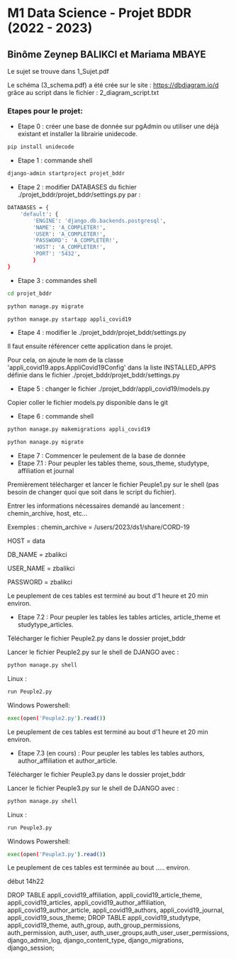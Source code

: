 # M1 Data Science - Projet BDDR (2022 - 2023)

## Binôme Zeynep BALIKCI et Mariama MBAYE


Le sujet se trouve dans 1_Sujet.pdf

Le schéma (3_schema.pdf) a été crée sur le site : https://dbdiagram.io/d   grâce au script dans le fichier : 2_diagram_script.txt

### Etapes pour le projet:

- Etape 0 : créer une base de donnée sur pgAdmin ou utiliser une déjà existant et installer la librairie unidecode.

```bash
pip install unidecode
```

- Etape 1 : commande shell 
```bash
django-admin startproject projet_bddr
```
- Etape 2 : modifier DATABASES du fichier ./projet_bddr/projet_bddr/settings.py  par :
```bash
DATABASES = {
    'default': {
        'ENGINE': 'django.db.backends.postgresql',
        'NAME': 'A_COMPLETER!',
        'USER': 'A_COMPLETER!',
        'PASSWORD': 'A_COMPLETER!',
        'HOST': 'A_COMPLETER!',
        'PORT': '5432',
        }
}
```
- Etape 3 : commandes shell 
```bash
cd projet_bddr
```
```bash
python manage.py migrate
```
```bash
python manage.py startapp appli_covid19
```
- Etape 4 : modifier le ./projet_bddr/projet_bddr/settings.py 

Il faut ensuite référencer cette application dans le projet.

Pour cela, on ajoute le nom de la classe 'appli_covid19.apps.AppliCovid19Config' dans la liste INSTALLED_APPS définie dans le fichier ./projet_bddr/projet_bddr/settings.py

- Etape 5 : changer le fichier ./projet_bddr/appli_covid19/models.py

Copier coller le fichier models.py disponible dans le git

- Etape 6 : commande shell 
```bash
python manage.py makemigrations appli_covid19
```
```bash
python manage.py migrate
```

- Etape 7 : Commencer le peulement de la base de donnée 
- Etape 7.1 : Pour peupler les tables theme, sous_theme, studytype, affiliation et journal

Premièrement télécharger et lancer le fichier Peuple1.py sur le shell (pas besoin de changer quoi que soit dans le script du fichier).

Entrer les informations nécessaires demandé au lancement : chemin_archive, host, etc...

Exemples : chemin_archive = /users/2023/ds1/share/CORD-19

HOST = data

DB_NAME = zbalikci

USER_NAME = zbalikci 

PASSWORD = zbalikci

Le peuplement de ces tables est terminé au bout d'1 heure et 20 min environ.

- Etape 7.2 : Pour peupler les tables les tables articles, article_theme et studytype_articles.

Télécharger le fichier Peuple2.py dans le dossier projet_bddr

Lancer le fichier Peuple2.py sur le shell de DJANGO avec : 
```bash
python manage.py shell
```
Linux :
```bash
run Peuple2.py
```
Windows Powershell:
```bash
exec(open('Peuple2.py').read())
```
Le peuplement de ces tables est terminé au bout d'1 heure et 20 min environ.

- Etape 7.3 (en cours) : Pour peupler les tables les tables authors, author_affiliation et author_article.

Télécharger le fichier Peuple3.py dans le dossier projet_bddr

Lancer le fichier Peuple3.py sur le shell de DJANGO avec : 
```bash
python manage.py shell
```
Linux :
```bash
run Peuple3.py
```
Windows Powershell:
```bash
exec(open('Peuple3.py').read())
```
Le peuplement de ces tables est terminée au bout ..... environ.

début 14h22

DROP TABLE appli_covid19_affiliation, appli_covid19_article_theme, appli_covid19_articles, appli_covid19_author_affiliation, appli_covid19_author_article, appli_covid19_authors, appli_covid19_journal, appli_covid19_sous_theme;
DROP TABLE appli_covid19_studytype, appli_covid19_theme, auth_group, auth_group_permissions, auth_permission, auth_user, auth_user_groups,auth_user_user_permissions, django_admin_log, django_content_type, django_migrations, django_session;

